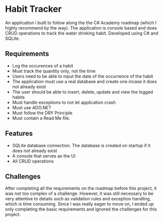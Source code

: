 # Habit Tracker

An application i built to follow along the the C# Academy roadmap (which I highly recommend by the way). The application is console based and does CRUD operations to track the 
water drinking habit. Developed using C# and SQLite.

## Requirements
- Log the occurences of a habit
- Must track the quantity only, not the time
- Users need to be able to input the date of the occurrence of the habit
- The application must use a real database and create one incase it does not already exist
- The user should be able to insert, delete, update and view the logged habits
- Must handle exceptions to not let application crash
- Must use ADO.NET
- Must follow the DRY Principle
- Must contain a Read Me file.

## Features
- SQLite database connection. The database is created on startup if it does not already exist
- A console that serves as the UI
- All CRUD operations

## Challenges
After completing all the requirements on the roadmap before this project, it was not too complex of a challenge. However, it was still necessary to be very attentive to details such as
 validation rules and exception handling, which is time consuming. Since I was really eager to move on, I ended up only completing the basic requirements and ignored the challenges for this 
 project.
